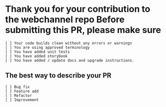 # Thank you for your contribution to the webchannel repo Before submitting this PR, please make sure

    [ ] Your code builds clean without any errors or warnings
    [ ] You are using approved terminology
    [ ] You have added unit tests
    [ ] You have added storybook
    [ ] You have added / update docs and upgrade instructions.

## The best way to describe your PR

    [ ] Bug fix
    [ ] Feature add
    [ ] Refactor
    [ ] Improvement
